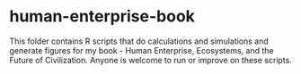 human-enterprise-book
=====================

This folder contains R scripts that do calculations and simulations and generate figures for my book - Human Enterprise, Ecosystems, and the Future of Civilization. Anyone is welcome to run or improve on these scripts.

